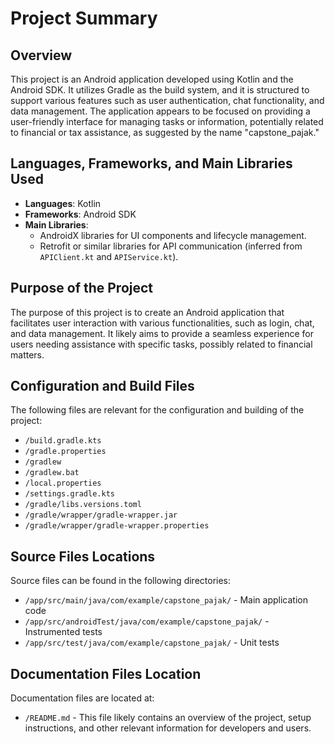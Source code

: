 # Project Summary

## Overview
This project is an Android application developed using Kotlin and the Android SDK. It utilizes Gradle as the build system, and it is structured to support various features such as user authentication, chat functionality, and data management. The application appears to be focused on providing a user-friendly interface for managing tasks or information, potentially related to financial or tax assistance, as suggested by the name "capstone_pajak."

## Languages, Frameworks, and Main Libraries Used
- **Languages**: Kotlin
- **Frameworks**: Android SDK
- **Main Libraries**: 
  - AndroidX libraries for UI components and lifecycle management.
  - Retrofit or similar libraries for API communication (inferred from `APIClient.kt` and `APIService.kt`).

## Purpose of the Project
The purpose of this project is to create an Android application that facilitates user interaction with various functionalities, such as login, chat, and data management. It likely aims to provide a seamless experience for users needing assistance with specific tasks, possibly related to financial matters.

## Configuration and Build Files
The following files are relevant for the configuration and building of the project:
- `/build.gradle.kts`
- `/gradle.properties`
- `/gradlew`
- `/gradlew.bat`
- `/local.properties`
- `/settings.gradle.kts`
- `/gradle/libs.versions.toml`
- `/gradle/wrapper/gradle-wrapper.jar`
- `/gradle/wrapper/gradle-wrapper.properties`

## Source Files Locations
Source files can be found in the following directories:
- `/app/src/main/java/com/example/capstone_pajak/` - Main application code
- `/app/src/androidTest/java/com/example/capstone_pajak/` - Instrumented tests
- `/app/src/test/java/com/example/capstone_pajak/` - Unit tests

## Documentation Files Location
Documentation files are located at:
- `/README.md` - This file likely contains an overview of the project, setup instructions, and other relevant information for developers and users.